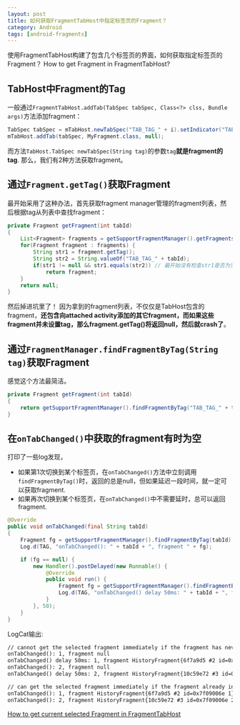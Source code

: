 ```yaml
---
layout: post
title: 如何获取FragmentTabHost中指定标签页的Fragment？
category: Android
tags: [android-fragments]
---
```


使用FragmentTabHost构建了包含几个标签页的界面，如何获取指定标签页的Fragment？
How to get Fragment in FragmentTabHost?

## TabHost中Fragment的Tag

一般通过`FragmentTabHost.addTab(TabSpec tabSpec, Class<?> clss, Bundle args)`方法添加fragment：

```java
TabSpec tabSpec = mTabHost.newTabSpec("TAB_TAG_" + i).setIndicator("TAB_TITLE_" + i); 
mTabHost.addTab(tabSpec, MyFragment.class, null);    
```
而方法`TabHost.TabSpec newTabSpec(String tag)`的参数`tag`**就是fragment的tag**.
那么，我们有2种方法获取fragment。


## 通过`Fragment.getTag()`获取Fragment

最开始采用了这种办法，首先获取fragment manager管理的fragment列表，然后根据tag从列表中查找fragment：

<!-- more -->

```java
private Fragment getFragment(int tabId)
{
    List<Fragment> fragments = getSupportFragmentManager().getFragments();
    for(Fragment fragment : fragments) {
        String str1 = fragment.getTag();
        String str2 = String.valueOf("TAB_TAG_" + tabId);
        if(str1 != null && str1.equals(str2)) // 最开始没有检查str1是否为空，导致crash！
            return fragment;
    }
    return null;
}
```

然后掉进坑里了！
因为拿到的fragment列表，不仅仅是TabHost包含的fragment，**还包含向attached activity添加的其它fragment，而如果这些fragment并未设置tag，那么fragment.getTag()将返回null，然后就crash了**。


## 通过`FragmentManager.findFragmentByTag(String tag)`获取Fragment

感觉这个方法最简洁。

```java
private Fragment getFragment(int tabId)
{
    return getSupportFragmentManager().findFragmentByTag("TAB_TAG_" + tabId);
}
```

## 在`onTabChanged()`中获取的fragment有时为空

打印了一些log发现，

- 如果第1次切换到某个标签页，在`onTabChanged()`方法中立刻调用`findFragmentByTag()`时，返回的总是null，但如果延迟一段时间，就一定可以获取fragment.
- 如果再次切换到某个标签页，在`onTabChanged()`中不需要延时，总可以返回fragment.

```java
@Override
public void onTabChanged(final String tabId)
{
    Fragment fg = getSupportFragmentManager().findFragmentByTag(tabId);
    Log.d(TAG, "onTabChanged(): " + tabId + ", fragment " + fg);

    if (fg == null) {
        new Handler().postDelayed(new Runnable() {
            @Override
            public void run() {
                Fragment fg = getSupportFragmentManager().findFragmentByTag(tabId);
                Log.d(TAG, "onTabChanged() delay 50ms: " + tabId + ", fragment " + fg);
            }
        }, 50);
    }
}
```

LogCat输出:

```xml
// cannot get the selected fragment immediately if the fragment has never been instantiated.
onTabChanged(): 1, fragment null
onTabChanged() delay 50ms: 1, fragment HistoryFragment{6f7a9d5 #2 id=0x7f09006e 1}
onTabChanged(): 2, fragment null
onTabChanged() delay 50ms: 2, fragment HistoryFragment{10c59e72 #3 id=0x7f09006e 2}

// can get the selected fragment immediately if the fragment already instantiated.
onTabChanged(): 1, fragment HistoryFragment{6f7a9d5 #2 id=0x7f09006e 1}
onTabChanged(): 2, fragment HistoryFragment{10c59e72 #3 id=0x7f09006e 2}
```

[How to get current selected Fragment in FragmentTabHost](http://stackoverflow.com/questions/27854072/how-to-get-current-selected-fragment-in-fragmenttabhost/33028970#33028970)
